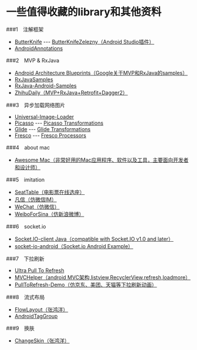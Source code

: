 # 一些值得收藏的library和其他资料
###1　注解框架
* [ButterKnife](https://github.com/JakeWharton/butterknife) --- [ButterKnifeZelezny（Android Studio插件）](https://github.com/avast/android-butterknife-zelezny)
* [AndroidAnnotations](https://github.com/excilys/androidannotations)   

###2　MVP & RxJava
* [Android Architecture Blueprints（Google关于MVP和RxJava的samples）](https://github.com/googlesamples/android-architecture)
* [RxJavaSamples](https://github.com/rengwuxian/RxJavaSamples)
* [RxJava-Android-Samples](https://github.com/kaushikgopal/RxJava-Android-Samples)
* [ZhihuDaily（MVP+RxJava+Retrofit+Dagger2）](https://github.com/baiiu/ZhihuDaily)
 
###3　异步加载网络图片
* [Universal-Image-Loader](https://github.com/nostra13/Android-Universal-Image-Loader)
* [Picasso](https://github.com/square/picasso) --- [Picasso Transformations](https://github.com/wasabeef/picasso-transformations)
* [Glide](https://github.com/bumptech/glide) --- [Glide Transformations](https://github.com/wasabeef/glide-transformations)
* [Fresco](https://github.com/facebook/fresco) --- [Fresco Processors](https://github.com/wasabeef/fresco-processors)

###4　about mac
* [Awesome Mac（非常好用的Mac应用程序、软件以及工具，主要面向开发者和设计师）](https://github.com/jaywcjlove/awesome-mac)

###5　imitation
* [SeatTable（电影票在线选座）](https://github.com/qifengdeqingchen/SeatTable)
* [凡信（仿微信IM）](https://github.com/huangfangyi/FanXin3.0)
* [WeChat（仿微信）](https://github.com/motianhuo/wechat)
* [WeiboForSina（仿新浪微博）](https://github.com/debolee/WeiboForSina)

###6　socket.io
* [Socket.IO-client Java（compatible with Socket.IO v1.0 and later）](https://github.com/socketio/socket.io-client-java)
* [socket-io-android（Socket.io Android Example）](https://github.com/jonathanve/socket-io-android)

###7　下拉刷新
* [Ultra Pull To Refresh](https://github.com/liaohuqiu/android-Ultra-Pull-To-Refresh)
* [MVCHelper（android MVC架构,listview,RecyclerView,refresh,loadmore）](https://github.com/LuckyJayce/MVCHelper)
* [PullToRefresh-Demo（仿京东、美团、天猫等下拉刷新动画）](https://github.com/xuehuayous/PullToRefresh-Demo)

###8　流式布局
* [FlowLayout（张鸿洋）](https://github.com/hongyangAndroid/FlowLayout)
* [AndroidTagGroup](https://github.com/2dxgujun/AndroidTagGroup)

###9　换肤
* [ChangeSkin（张鸿洋）](https://github.com/hongyangAndroid/ChangeSkin)
